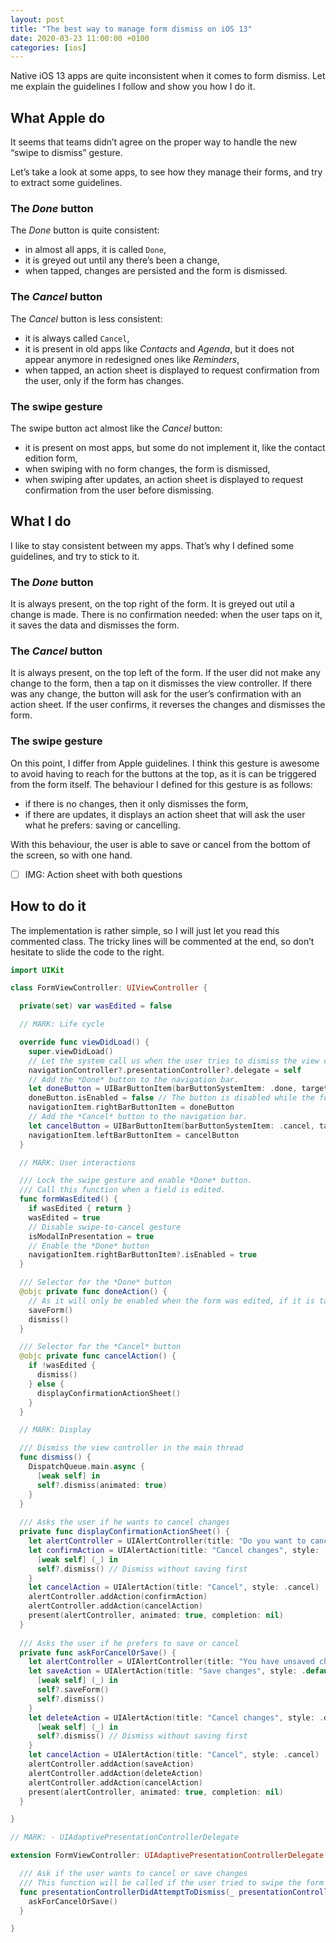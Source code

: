 ```yaml
---
layout: post
title: "The best way to manage form dismiss on iOS 13"
date: 2020-03-23 11:00:00 +0100
categories: [ios]
---
```


Native iOS 13 apps are quite inconsistent when it comes to form dismiss. Let me explain the guidelines I follow and show you how I do it.

## What Apple do

It seems that teams didn’t agree on the proper way to handle the new “swipe to dismiss” gesture.

Let’s take a look at some apps, to see how they manage their forms, and try to extract some guidelines.

### The *Done* button

The *Done* button is quite consistent:

- in almost all apps, it is called `Done`,
- it is greyed out until any there’s been a change,
- when tapped, changes are persisted and the form is dismissed.


### The *Cancel* button
The *Cancel* button is less consistent:
- it is always called `Cancel`,
- it is present in old apps like *Contacts* and *Agenda*, but it does not appear anymore in redesigned ones like *Reminders*,
- when tapped, an action sheet is displayed to request confirmation from the user, only if the form has changes.


### The swipe gesture
The swipe button act almost like the *Cancel* button:
* it is present on most apps, but some do not implement it, like the contact edition form,
* when swiping with no form changes, the form is dismissed,
* when swiping after updates, an action sheet is displayed to request confirmation from the user before dismissing.

## What I do
I like to stay consistent between my apps. That’s why I defined some guidelines, and try to stick to it.

### The *Done* button
It is always present, on the top right of the form. It is greyed out util a change is made.
There is no confirmation needed: when the user taps on it, it saves the data and dismisses the form.

### The *Cancel* button
It is always present, on the top left of the form.
If the user did not make any change to the form, then a tap on it dismisses the view controller.
If there was any change, the button will ask for the user’s confirmation with an action sheet. If the user confirms, it reverses the changes and dismisses the form.

### The swipe gesture
On this point, I differ from Apple guidelines. I think this gesture is awesome to avoid having to reach for the buttons at the top, as it is can be triggered from the form itself.
The behaviour I defined for this gesture is as follows:
* if there is no changes, then it only dismisses the form,
* if there are updates, it displays an action sheet that will ask the user what he prefers: saving or cancelling.

With this behaviour, the user is able to save or cancel from the bottom of the screen, so with one hand.

- [ ] IMG: Action sheet with both questions

## How to do it
The implementation is rather simple, so I will just let you read this commented class. The tricky lines will be commented at the end, so don’t hesitate to slide the code to the right.

```swift
import UIKit

class FormViewController: UIViewController {

  private(set) var wasEdited = false

  // MARK: Life cycle

  override func viewDidLoad() {
    super.viewDidLoad()
    // Let the system call us when the user tries to dismiss the view controller
    navigationController?.presentationController?.delegate = self
    // Add the *Done* button to the navigation bar.
    let doneButton = UIBarButtonItem(barButtonSystemItem: .done, target: self, action: #selector(doneAction))
    doneButton.isEnabled = false // The button is disabled while the form is not edited.
    navigationItem.rightBarButtonItem = doneButton
    // Add the *Cancel* button to the navigation bar.
    let cancelButton = UIBarButtonItem(barButtonSystemItem: .cancel, target: self, action: #selector(cancelAction))
    navigationItem.leftBarButtonItem = cancelButton
  }

  // MARK: User interactions

  /// Lock the swipe gesture and enable *Done* button.
  /// Call this function when a field is edited.
  func formWasEdited() {
    if wasEdited { return }
    wasEdited = true
    // Disable swipe-to-cancel gesture
    isModalInPresentation = true
    // Enable the *Done* button
    navigationItem.rightBarButtonItem?.isEnabled = true
  }

  /// Selector for the *Done* button
  @objc private func doneAction() {
    // As it will only be enabled when the form was edited, if it is tapped, we can save and quit.
    saveForm()
    dismiss()
  }

  /// Selector for the *Cancel* button
  @objc private func cancelAction() {
    if !wasEdited {
      dismiss()
    } else {
      displayConfirmationActionSheet()
    }
  }

  // MARK: Display

  /// Dismiss the view controller in the main thread
  func dismiss() {
    DispatchQueue.main.async {
      [weak self] in
      self?.dismiss(animated: true)
    }
  }
  
  /// Asks the user if he wants to cancel changes
  private func displayConfirmationActionSheet() {
    let alertController = UIAlertController(title: "Do you want to cancel?", message: "The changes will be reversed.", preferredStyle: .actionSheet)
    let confirmAction = UIAlertAction(title: "Cancel changes", style: .destructive) {
      [weak self] (_) in
      self?.dismiss() // Dismiss without saving first
    }
    let cancelAction = UIAlertAction(title: "Cancel", style: .cancel)
    alertController.addAction(confirmAction)
    alertController.addAction(cancelAction)
    present(alertController, animated: true, completion: nil)
  }
  
  /// Asks the user if he prefers to save or cancel
  private func askForCancelOrSave() {
    let alertController = UIAlertController(title: "You have unsaved changes!", message: "If you cancel, the changes will be reversed.", preferredStyle: .actionSheet)
    let saveAction = UIAlertAction(title: "Save changes", style: .default) {
      [weak self] (_) in
      self?.saveForm()
      self?.dismiss()
    }
    let deleteAction = UIAlertAction(title: "Cancel changes", style: .destructive) {
      [weak self] (_) in
      self?.dismiss() // Dismiss without saving first
    }
    let cancelAction = UIAlertAction(title: "Cancel", style: .cancel)
    alertController.addAction(saveAction)
    alertController.addAction(deleteAction)
    alertController.addAction(cancelAction)
    present(alertController, animated: true, completion: nil)
  }

}

// MARK: - UIAdaptivePresentationControllerDelegate

extension FormViewController: UIAdaptivePresentationControllerDelegate {

  /// Ask if the user wants to cancel or save changes
  /// This function will be called if the user tried to swipe the form while `isModalInPresentation` is set to `true`.
  func presentationControllerDidAttemptToDismiss(_ presentationController: UIPresentationController) {
    askForCancelOrSave()
  }

}
```